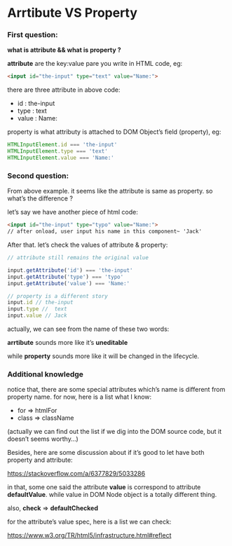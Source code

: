 # Arrtibute VS Property



### First question:

**what is attribute && what is property ?**

**attribute** are the key:value pare you write in HTML code, eg:

```html
<input id="the-input" type="text" value="Name:">
```

there are three attribute in above code:

- id : the-input
- type : text
- value : Name:

property is what attributy is attached to DOM Object’s field (property), eg:

```javascript
HTMLInputElement.id === 'the-input'
HTMLInputElement.type === 'text'
HTMLInputElement.value === 'Name:'
```

### Second question:

From above example. it seems like the attribute is same as property. so what’s the difference ?

let’s say we have another piece of html code:

```html
<input id="the-input" type="typo" value="Name:">
// after onload, user input his name in this component~ 'Jack'
```

After that. let’s check the values of attribute & property:

```javascript
// attribute still remains the original value

input.getAttribute('id') === 'the-input'
input.getAttribute('type') === 'typo'
input.getAttribute('value') === 'Name:'

// property is a different story
input.id // the-input
input.type //  text
input.value // Jack
```

actually, we can see from the name of these two words: 

**arrtibute** sounds more like it’s **uneditable**

while **property** sounds more like it will be changed in the lifecycle.



### Additional knowledge

notice that, there are some special attributes which’s name is different from property name. for now, here is a list what I know:

- for => htmlFor
- class => className

(actually we can find out the list if we dig into the DOM source code, but it doesn’t seems worthy…)



Besides, here are some discussion about if it’s good to let have both property and attribute:

https://stackoverflow.com/a/6377829/5033286

in that, some one said the attribute **value** is correspond to attribute **defaultValue**. while value in DOM Node object is a totally different thing.

also, **check**  => **defaultChecked** 



for the attribute’s value spec, here is a list we can check:

https://www.w3.org/TR/html5/infrastructure.html#reflect